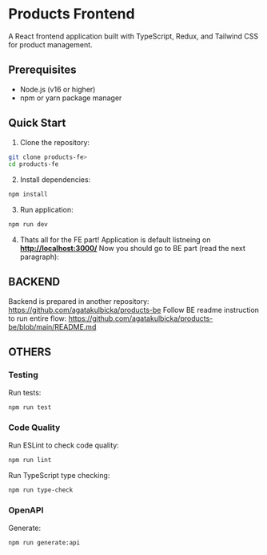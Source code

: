 # Products Frontend

A React frontend application built with TypeScript, Redux, and Tailwind CSS for product management.

## Prerequisites

- Node.js (v16 or higher)
- npm or yarn package manager

## Quick Start

1. Clone the repository:
```bash
git clone products-fe>
cd products-fe
```

2. Install dependencies:
```bash
npm install
```

3. Run application:
```bash
npm run dev
```

4. Thats all for the FE part! Application is default listneing on **[ http://localhost:3000/](http://localhost:3000/)**
Now you should go to BE part (read the next paragraph):

##  BACKEND
Backend is prepared in another repository: https://github.com/agatakulbicka/products-be
Follow BE readme instruction to run entire flow: https://github.com/agatakulbicka/products-be/blob/main/README.md

##  OTHERS

### Testing
Run tests:
```bash
npm run test
```

### Code Quality
Run ESLint to check code quality:
```bash
npm run lint
```

Run TypeScript type checking:
```bash
npm run type-check
```

### OpenAPI
Generate:
```bash
npm run generate:api
```